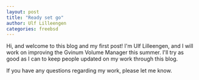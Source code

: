```yaml
---
layout: post
title: "Ready set go"
author: Ulf Lilleengen
categories: freebsd
---
```

Hi, and welcome to this blog and my first post! I'm Ulf Lilleengen, and I will work on improving the Gvinum Volume Manager this summer. I'll try as good as I can to keep people updated on my work through this blog.

If you have any questions regarding my work, please let me know.
